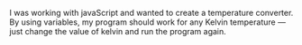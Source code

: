 I was working with javaScript and wanted to create a temperature converter.  By using variables, my program should work for any Kelvin temperature — just change the value of kelvin and run the program again.
